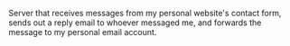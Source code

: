 
Server that receives messages from my personal website's contact form, 
sends out a reply email to whoever messaged me, and forwards the message to my personal email account.
 
